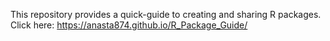 This repository provides a quick-guide to creating and sharing R packages. Click here: https://anasta874.github.io/R_Package_Guide/
